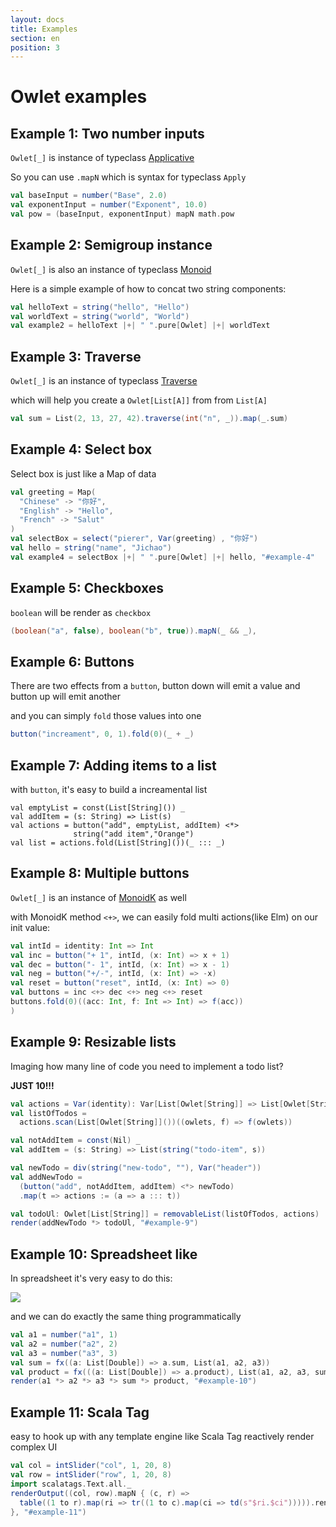 ```yaml
---
layout: docs
title: Examples
section: en
position: 3
---
```


# Owlet examples

## Example 1: Two number inputs

`Owlet[_]` is instance of typeclass [Applicative](https://typelevel.org/cats/typeclasses/applicative.html)

So you can use `.mapN` which is syntax for typeclass `Apply`

```scala
val baseInput = number("Base", 2.0)
val exponentInput = number("Exponent", 10.0)
val pow = (baseInput, exponentInput) mapN math.pow
```
<div id="example-1" ></div>

## Example 2: Semigroup instance

`Owlet[_]` is also an instance of typeclass [Monoid](https://typelevel.org/cats/typeclasses/monoid.html)

Here is a simple example of how to concat two string components:

```scala
val helloText = string("hello", "Hello")
val worldText = string("world", "World")
val example2 = helloText |+| " ".pure[Owlet] |+| worldText
```
<div id="example-2" ></div>

## Example 3: Traverse

`Owlet[_]` is an instance of typeclass [Traverse](https://typelevel.org/cats/typeclasses/traverse.html)

which will help you create a `Owlet[List[A]]` from from `List[A]`

```scala
val sum = List(2, 13, 27, 42).traverse(int("n", _)).map(_.sum)
```
<div id="example-3" ></div>

## Example 4: Select box

Select box is just like a Map of data
```scala
val greeting = Map(
  "Chinese" -> "你好",
  "English" -> "Hello",
  "French" -> "Salut"
)
val selectBox = select("pierer", Var(greeting) , "你好")
val hello = string("name", "Jichao")
val example4 = selectBox |+| " ".pure[Owlet] |+| hello, "#example-4"
```

<div id="example-4" ></div>

## Example 5: Checkboxes

`boolean` will be render as `checkbox`

```scala
(boolean("a", false), boolean("b", true)).mapN(_ && _),
```

<div id="example-5" ></div>

## Example 6: Buttons

There are two effects from a `button`, button down will emit a value and button up will emit another

and you can simply `fold` those values into one

```scala
button("increament", 0, 1).fold(0)(_ + _)
```

<div id="example-6" ></div>

## Example 7: Adding items to a list
with `button`, it's easy to build a increamental list
```
val emptyList = const(List[String]()) _
val addItem = (s: String) => List(s)
val actions = button("add", emptyList, addItem) <*>
              string("add item","Orange")
val list = actions.fold(List[String]())(_ ::: _)
```
<div id="example-7" ></div>

## Example 8: Multiple buttons

`Owlet[_]`  is an instance of [MonoidK](https://typelevel.org/cats/typeclasses/monoidk.html) as well

with MonoidK method `<+>`, we can easily fold multi actions(like Elm) on our init value:
```scala
val intId = identity: Int => Int
val inc = button("+ 1", intId, (x: Int) => x + 1)
val dec = button("- 1", intId, (x: Int) => x - 1)
val neg = button("+/-", intId, (x: Int) => -x)
val reset = button("reset", intId, (x: Int) => 0)
val buttons = inc <+> dec <+> neg <+> reset
buttons.fold(0)((acc: Int, f: Int => Int) => f(acc))
)
```
<div id="example-8" ></div>

## Example 9: Resizable lists

Imaging how many line of code you need to implement a todo list?

**JUST 10!!!**

``` scala
val actions = Var(identity): Var[List[Owlet[String]] => List[Owlet[String]]]
val listOfTodos =
  actions.scan(List[Owlet[String]]())((owlets, f) => f(owlets))

val notAddItem = const(Nil) _
val addItem = (s: String) => List(string("todo-item", s))

val newTodo = div(string("new-todo", ""), Var("header"))
val addNewTodo =
  (button("add", notAddItem, addItem) <*> newTodo)
  .map(t => actions := (a => a ::: t))

val todoUl: Owlet[List[String]] = removableList(listOfTodos, actions)
render(addNewTodo *> todoUl, "#example-9")
```

<div id="example-9"></div>

## Example 10: Spreadsheet like

In spreadsheet it's very easy to do this:

![](https://www.evernote.com/l/ABcu84jUnGdFsaYpZSTMP1pLLIZRjBeo-ngB/image.png)

and we can do exactly the same thing programmatically

```scala
val a1 = number("a1", 1)
val a2 = number("a2", 2)
val a3 = number("a3", 3)
val sum = fx((a: List[Double]) => a.sum, List(a1, a2, a3))
val product = fx(((a: List[Double]) => a.product), List(a1, a2, a3, sum))
render(a1 *> a2 *> a3 *> sum *> product, "#example-10")
```

<div id="example-10"></div>

## Example 11: Scala Tag

easy to hook up with any template engine like Scala Tag reactively render complex UI

```scala
val col = intSlider("col", 1, 20, 8)
val row = intSlider("row", 1, 20, 8)
import scalatags.Text.all._
renderOutput((col, row).mapN { (c, r) =>
  table((1 to r).map(ri => tr((1 to c).map(ci => td(s"$ri.$ci"))))).render
}, "#example-11")
```
<div id="example-11"></div>

<script src="demo/owlet-opt.js"></script>

